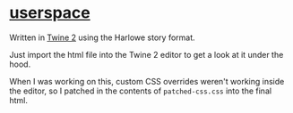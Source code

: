 [userspace](https://thedeadparrot.github.io/fic-projects/userspace/userspace.html)
======================================================================

Written in [Twine 2](https://twinery.org) using the Harlowe story format.

Just import the html file into the Twine 2 editor to get a look at it 
under the hood.

When I was working on this, custom CSS overrides weren't working inside
the editor, so I patched in the contents of `patched-css.css` into the
final html.
